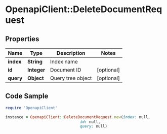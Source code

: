 # OpenapiClient::DeleteDocumentRequest

## Properties

Name | Type | Description | Notes
------------ | ------------- | ------------- | -------------
**index** | **String** | Index name | 
**id** | **Integer** | Document ID | [optional] 
**query** | **Object** | Query tree object | [optional] 

## Code Sample

```ruby
require 'OpenapiClient'

instance = OpenapiClient::DeleteDocumentRequest.new(index: null,
                                 id: null,
                                 query: null)
```


